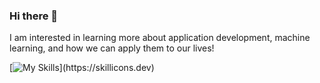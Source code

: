 ### Hi there 👋  

I am interested in learning more about application development, machine learning, and how we can apply them to our lives!


[![My Skills](https://skillicons.dev/icons?i=js,html,nodejs,ts,flutter,dart,gcp,firebase,docker,kubernetes,py,tensorflow,arduino,raspberrypi,bash,)](https://skillicons.dev)






<!--
**dan-develop/dan-develop** is a ✨ _special_ ✨ repository because its `README.md` (this file) appears on your GitHub profile.

Here are some ideas to get you started:

- 🔭 I’m currently working on ...
- 🌱 I’m currently learning ...
- 👯 I’m looking to collaborate on ...
- 🤔 I’m looking for help with ...
- 💬 Ask me about ...
- 📫 How to reach me: ...
- 😄 Pronouns: ...
- ⚡ Fun fact: ...
-->
